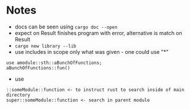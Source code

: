 # Notes
* docs can be seen using
``` cargo doc --open ```
* expect on Result finishes program with error, alternative is match on Result
* `cargo new library --lib`
* use includes in scope only what was given - one could use "*"
```
use amodule::sth::aBunchOfFunctions;
aBunchOfFunctions::fun()
```
* use 
```
::someModule::function <- to instruct rust to search inside of main directory
super::someModule::function <- search in parent module 
```
